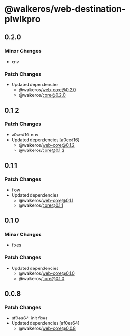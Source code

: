 # @walkeros/web-destination-piwikpro

## 0.2.0

### Minor Changes

- env

### Patch Changes

- Updated dependencies
  - @walkeros/web-core@0.2.0
  - @walkeros/core@0.2.0

## 0.1.2

### Patch Changes

- a0ced16: env
- Updated dependencies [a0ced16]
  - @walkeros/web-core@0.1.2
  - @walkeros/core@0.1.2

## 0.1.1

### Patch Changes

- flow
- Updated dependencies
  - @walkeros/web-core@0.1.1
  - @walkeros/core@0.1.1

## 0.1.0

### Minor Changes

- fixes

### Patch Changes

- Updated dependencies
  - @walkeros/web-core@0.1.0
  - @walkeros/core@0.1.0

## 0.0.8

### Patch Changes

- af0ea64: init fixes
- Updated dependencies [af0ea64]
  - @walkeros/web-core@0.0.8
